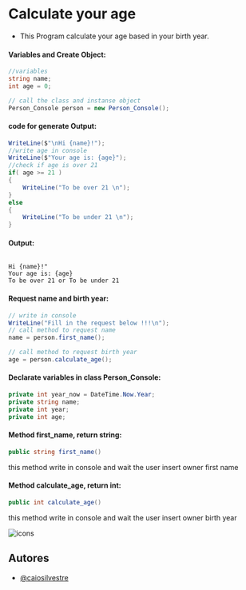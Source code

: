 
# Calculate your age

* This Program calculate your age based in your birth year.

#### Variables and Create Object:
```c#
//variables
string name;
int age = 0;

// call the class and instanse object
Person_Console person = new Person_Console();
```

#### code for generate Output:
```c#
WriteLine($"\nHi {name}!");
//write age in console
WriteLine($"Your age is: {age}");
//check if age is over 21
if( age >= 21 )
{
    WriteLine("To be over 21 \n");
}
else
{
    WriteLine("To be under 21 \n");
}
```
#### Output:
```

Hi {name}!"
Your age is: {age}
To be over 21 or To be under 21

```

#### Request name and birth year:
```c#
// write in console
WriteLine("Fill in the request below !!!\n");
// call method to request name
name = person.first_name();

// call method to request birth year
age = person.calculate_age();
```

#### Declarate variables in class Person_Console:
```c#
private int year_now = DateTime.Now.Year;
private string name;
private int year;
private int age;
```

#### Method first_name, return string:
```c#
public string first_name()
```
this method write in console and wait the user insert owner first name

#### Method calculate_age, return int:
```c#
public int calculate_age()
```
this method write in console and wait the user insert owner birth year

![icons](https://skills.thijs.gg/icons?i=c,&theme=light)

## Autores

- [@caiosilvestre](https://github.com/caiosilvestre/)

